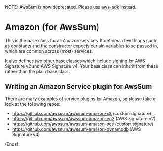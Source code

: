 NOTE: AwsSum is now deprecated. Please use [aws-sdk](https://www.npmjs.org/package/aws-sdk) instead.

# Amazon (for AwsSum) #

This is the base class for all Amazon services. It defines a few things such as constants and the constructor expects
certain variables to be passed in, which are common across (most) services.

It also defines two other base classes which include signing for AWS Signature v2 and AWS Signature v4. Your base class
can inherit from these rather than the plain base class.

## Writing an Amazon Service plugin for AwsSum ##

There are many examples of service plugins for Amazon, so please take a look at the following repos:

* https://github.com/awssum/awssum-amazon-s3 (custom signature)
* https://github.com/awssum/awssum-amazon-ec2 (AWS Signature v2)
* https://github.com/awssum/awssum-amazon-ses (custom signature)
* https://github.com/awssum/awssum-amazon-dynamodb (AWS Signature v4)

(Ends)
